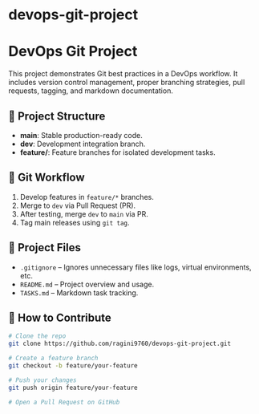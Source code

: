 # devops-git-project
# DevOps Git Project

This project demonstrates Git best practices in a DevOps workflow. It includes version control management, proper branching strategies, pull requests, tagging, and markdown documentation.

## 📌 Project Structure

- **main**: Stable production-ready code.
- **dev**: Development integration branch.
- **feature/**: Feature branches for isolated development tasks.

## 🔀 Git Workflow

1. Develop features in `feature/*` branches.
2. Merge to `dev` via Pull Request (PR).
3. After testing, merge `dev` to `main` via PR.
4. Tag main releases using `git tag`.

## 📁 Project Files

- `.gitignore` – Ignores unnecessary files like logs, virtual environments, etc.
- `README.md` – Project overview and usage.
- `TASKS.md` – Markdown task tracking.

## 🚀 How to Contribute

```bash
# Clone the repo
git clone https://github.com/ragini9760/devops-git-project.git

# Create a feature branch
git checkout -b feature/your-feature

# Push your changes
git push origin feature/your-feature

# Open a Pull Request on GitHub
